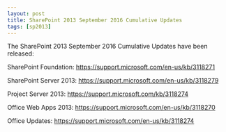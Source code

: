 ```yaml
---
layout: post
title: SharePoint 2013 September 2016 Cumulative Updates
tags: [sp2013]
---
```


The SharePoint 2013 September 2016 Cumulative Updates have been released:

SharePoint Foundation: <https://support.microsoft.com/en-us/kb/3118271>

SharePoint Server 2013: <https://support.microsoft.com/en-us/kb/3118279>

Project Server 2013: <https://support.microsoft.com/kb/3118274>

Office Web Apps 2013: <https://support.microsoft.com/en-us/kb/3118270>

Office Updates: <https://support.microsoft.com/en-us/kb/3118274>